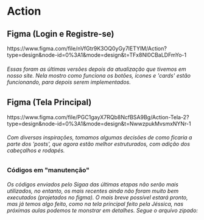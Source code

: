 # Action
<h2>Figma (Login e Registre-se)</h2>
https://www.figma.com/file/nVfGtr9K3OQ0yGy7lETYlM/Action?type=design&node-id=0%3A1&mode=design&t=TFx8Nl0CBaLDFmYo-1
<br>
<h6>Essas foram as últimas versões depois da atualização que tivemos em nosso site. Nela mostro como funciona os botões, ícones e 'cards' estão funcionando, para depois serem implementados.</h6>
<h2>Figma (Tela Principal)</h2>
https://www.figma.com/file/PGC1gayX7RQb8NcfBSA9Bg/Action-Tela-2?type=design&node-id=0%3A1&mode=design&t=NwwzpukMvsmxNYNr-1
<h6>Com diversas inspirações, tomamos algumas decisões de como ficaria a parte dos 'posts', que agora estão melhor estruturados, com adição dos cabeçalhos e rodapés.</h6>
<h3>Códigos em "manutenção"</h3>
<h6>Os códigos enviados pelo Sigaa das últimas etapas não serão mais utilizados, no entanto, os mais recentes ainda não foram muito bem executados (projetados no figma). O mais breve possível estará pronto, mas já temos algo feito, como na tela principal feito pela Jéssica, nas próximas aulas podemos te monstrar em detalhes. Segue o arquivo zipado:</h6>
